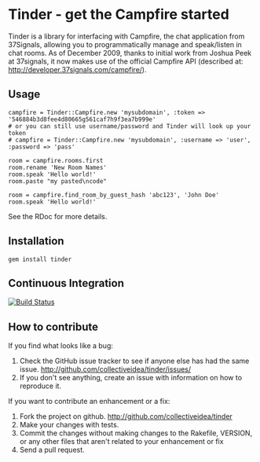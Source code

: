 # Tinder - get the Campfire started

Tinder is a library for interfacing with Campfire, the chat application from 37Signals, allowing you to programmatically manage and speak/listen in chat rooms.  As of December 2009, thanks to initial work from Joshua Peek at 37signals, it now makes use of the official Campfire API (described at: http://developer.37signals.com/campfire/).

## Usage

    campfire = Tinder::Campfire.new 'mysubdomain', :token => '546884b3d8fee4d80665g561caf7h9f3ea7b999e'
    # or you can still use username/password and Tinder will look up your token
    # campfire = Tinder::Campfire.new 'mysubdomain', :username => 'user', :password => 'pass'

    room = campfire.rooms.first
    room.rename 'New Room Names'
    room.speak 'Hello world!'
    room.paste "my pasted\ncode"

    room = campfire.find_room_by_guest_hash 'abc123', 'John Doe'
    room.speak 'Hello world!'

See the RDoc for more details.

## Installation

    gem install tinder

## Continuous Integration

[![Build Status](https://secure.travis-ci.org/collectiveidea/tinder.png)](http://travis-ci.org/collectiveidea/tinder)

## How to contribute

If you find what looks like a bug:

1. Check the GitHub issue tracker to see if anyone else has had the same issue.
   http://github.com/collectiveidea/tinder/issues/
2. If you don't see anything, create an issue with information on how to reproduce it.

If you want to contribute an enhancement or a fix:

1. Fork the project on github.
   http://github.com/collectiveidea/tinder
2. Make your changes with tests.
3. Commit the changes without making changes to the Rakefile, VERSION, or any other files that aren't related to your enhancement or fix
4. Send a pull request.
